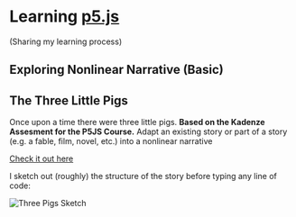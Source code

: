 

Learning [p5.js](http://p5js.org/)
=======
(Sharing my learning process)

Exploring Nonlinear Narrative (Basic)
-----------

The Three Little Pigs
-----------
Once upon a time there were three little pigs.
**Based on the Kadenze Assesment for the P5JS Course.**
Adapt an existing story or part of a story (e.g. a fable, film, novel, etc.) into a nonlinear narrative

[Check it out here](http://arnofaure.github.io/3-little-pigs/)

I sketch out (roughly) the structure of the story before typing any line of code:

![Three Pigs Sketch](https://dl.dropboxusercontent.com/u/9509646/Sketch/sketch-3-little-pigs.jpg)
